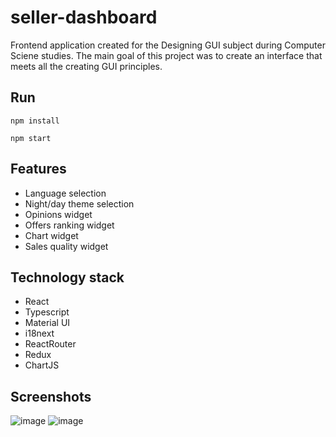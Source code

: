 # seller-dashboard
Frontend application created for the Designing GUI subject during Computer Sciene studies. The main goal of this project was to create an interface that meets all the creating GUI principles.

## Run
```
npm install
```
```
npm start
```

## Features
* Language selection
* Night/day theme selection
* Opinions widget
* Offers ranking widget
* Chart widget
* Sales quality widget

## Technology stack
* React
* Typescript
* Material UI
* i18next
* ReactRouter
* Redux
* ChartJS

## Screenshots
![image](https://github.com/sebastian-jedrzejewski/seller-dashboard/assets/95346590/fa086c9a-8545-41a1-9f40-b34035ffdb4b)
![image](https://github.com/sebastian-jedrzejewski/seller-dashboard/assets/95346590/e5eb4f98-ff88-4b3a-ada6-a09618760aab)

